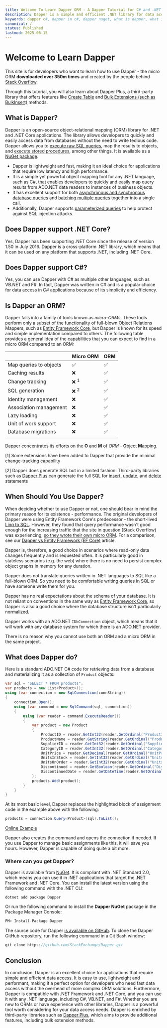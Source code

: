 ```yaml
---
title: Welcome To Learn Dapper ORM - A Dapper Tutorial for C# and .NET Core
description: Dapper is a simple and efficient .NET library for data access and object-relational mapping (ORM) that supports .NET Core and C# language.
keywords: dapper c#, dapper in c#, dapper nuget, what is dapper, what is dapper in .net core
canonical: /
status: Published
lastmod: 2025-06-15
---
```


# Welcome to Learn Dapper

This site is for developers who want to learn how to use Dapper - the micro ORM **downloaded over 350m times** and created by the people behind [Stack Overflow](https://stackoverflow.com/questions/tagged/dapper).

Through this tutorial, you will also learn about Dapper Plus, a third-party library that offers features like [Create Table](https://dapper-plus.net/create-table) and [Bulk Extensions (such as BulkInsert)](https://dapper-plus.net/bulk-extensions-methods) methods.

## What is Dapper?

Dapper is an open-source object-relational mapping (ORM) library for .NET and .NET Core applications. The library allows developers to quickly and easily access data from databases without the need to write tedious code. Dapper allows you to [execute raw SQL queries](/non-query), map the results to objects, and [execute stored procedures](/stored-procedures), among other things. It is available as a [NuGet package](https://dappertutorial.net/download).

 - Dapper is lightweight and fast, making it an ideal choice for applications that require low latency and high performance. 
 - It is a simple yet powerful object mapping tool for any .NET language, such as C#, that enables developers to quickly and easily map query results from ADO.NET data readers to instances of business objects. 
 - It has excellent support for both [asynchronous and synchronous database queries](/dapper-query/index) and [batching multiple queries](/dapper-query/selecting-multiple-results) together into a single call. 
 - Additionally, Dapper supports [parameterized queries](/parameters) to help protect against SQL injection attacks.

## Does Dapper support .NET Core?

Yes, Dapper has been supporting .NET Core since the release of version 1.50 in July 2016. Dapper is a cross-platform .NET library, which means that it can be used on any platform that supports .NET, including .NET Core.

## Does Dapper support C#?

Yes, you can use Dapper with C# as multiple other languages, such as VB.NET and F#. In fact, Dapper was written in C# and is a popular choice for data access in C# applications because of its simplicity and efficiency. 

## Is Dapper an ORM?

Dapper falls into a family of tools known as _micro-ORMs_. These tools perform only a subset of the functionality of full-blown Object Relations Mappers, such as [Entity Framework Core](https://www.learnentityframeworkcore.com), but Dapper is known for its speed and simple implementation compared to others. The following table provides a general idea of the capabilities that you can expect to find in a micro ORM compared to an ORM:

| | Micro ORM | ORM|
|:--|:--|:--|
| Map queries to objects  | ✅  | ✅ |
| Caching results    | ❌ | ✅|
| Change tracking  | ❌ <sup>1</sup> | ✅|
| SQL generation    | ❌ <sup>2</sup> | ✅|
| Identity management | ❌ | ✅|
| Association management | ❌ | ✅|
| Lazy loading | ❌ | ✅|
| Unit of work support | ❌ | ✅|
| Database migrations | ❌ | ✅|
| | | |

Dapper concentrates its efforts on the **O** and **M** of _ORM_ - **O**bject **M**apping.

[1] Some extensions have been added to Dapper that provide the minimal change-tracking capability

[2] Dapper does generate SQL but in a limited fashion. Third-party libraries such as [Dapper Plus](https://dapper-plus.net/) can generate the full SQL for [insert](/bulk-operations/bulk-insert), [update](/bulk-operations/bulk-update), and [delete](/bulk-operations/bulk-delete) statements

## When Should You Use Dapper?

When deciding whether to use Dapper or not, one should bear in mind the primary reason for its existence - performance. The original developers of Dapper were using Entity Framework Core's predecessor - the short-lived [Linq to SQL](https://docs.microsoft.com/en-us/dotnet/framework/data/adonet/sql/linq/). However, they found that query performance wasn't good enough for the increasing traffic that the site in question (Stack Overflow) was experiencing, [so they wrote their own micro ORM](https://samsaffron.com/archive/2011/03/30/How+I+learned+to+stop+worrying+and+write+my+own+ORM). For a comparison, see our [Dapper vs Entity Framework (EF Core)](/dapper-vs-entity-framework) article.

Dapper is, therefore, a good choice in scenarios where read-only data changes frequently and is requested often. It is particularly good in stateless scenarios (e.g. the web) where there is no need to persist complex object graphs in memory for any duration.

Dapper does not translate queries written in .NET languages to SQL like a full-blown ORM. So you need to be comfortable writing queries in SQL or have someone write them for you. 

Dapper has no real expectations about the schema of your database. It is not reliant on conventions in the same way as [Entity Framework Core](https://entityframeworkcore.com/), so Dapper is also a good choice where the database structure isn't particularly normalized.  

Dapper works with an ADO.NET `IDbConnection` object, which means that it will work with any database system for which there is an ADO.NET provider.

There is no reason why you cannot use both an ORM and a micro ORM in the same project.  

## What does Dapper do?

Here is a standard ADO.NET C# code for retrieving data from a database and materializing it as a collection of `Product` objects:

```csharp
var sql = "SELECT * FROM products";
var products = new List<Product>();
using (var connection = new SqlConnection(connString))
{
    connection.Open();
    using (var command = new SqlCommand(sql, connection))
    {
        using (var reader = command.ExecuteReader())
        {
            var product = new Product
            {
                ProductID = reader.GetInt32(reader.GetOrdinal("ProductID")),
                ProductName = reader.GetString(reader.GetOrdinal("ProductName")),
                SupplierID = reader.GetInt32(reader.GetOrdinal("SupplierID")),
                CategoryID = reader.GetInt32(reader.GetOrdinal("CategoryID")),
                UnitPrice = reader.GetDecimal(reader.GetOrdinal("UnitPrice")),
                UnitsInStock = reader.GetInt32(reader.GetOrdinal("UnitsInStock")),
                UnitsOnOrder = reader.GetInt32(reader.GetOrdinal("UnitsOnOrder")),
                Discontinued = reader.GetBoolean(reader.GetOrdinal("Discontinued")),
                DiscontinuedDate = reader.GetDateTime(reader.GetOrdinal("DiscontinuedDate"))
            };
            products.Add(product);
        }
    }
}
```

At its most basic level, Dapper replaces the highlighted block of assignment code in the example above with the following:

```csharp
products = connection.Query<Product>(sql).ToList();
```

[Online Example](https://dotnetfiddle.net/2aFqUE)

Dapper also creates the command and opens the connection if needed. If you use Dapper to manage basic assignments like this, it will save you hours. However, Dapper is capable of doing quite a bit more.

### Where can you get Dapper?

Dapper is available from [NuGet](https://dappertutorial.net/download). It is compliant with .NET Standard 2.0, which means you can use it in .NET applications that target the .NET Framework and .NET Core. You can install the latest version using the following command with the .NET CLI:

```cmd
dotnet add package Dapper
```
Or run the following command to install the **Dapper NuGet** package in the Package Manager Console:

```csharp
PM> Install-Package Dapper
```

The source code for Dapper [is available on GitHub](https://github.com/DapperLib/Dapper). To clone the Dapper GitHub repository, run the following command in a Git Bash window:

```csharp
git clone https://github.com/StackExchange/Dapper.git
```

## Conclusion

In conclusion, Dapper is an excellent choice for applications that require simple and efficient data access. It is easy to use, lightweight and performant, making it a perfect option for developers who need fast data access without the overhead of more complex ORM solutions. Furthermore, Dapper is compatible with .NET Framework and .NET Core, and you can use it with any .NET language, including C#, VB.NET, and F#. Whether you are new to ORMs or have experience with other libraries, Dapper is a powerful tool worth considering for your data access needs. Dapper is enriched by third-party libraries such as [Dapper Plus](https://dapper-plus.net/), which aims to provide additional features, including bulk extension methods.